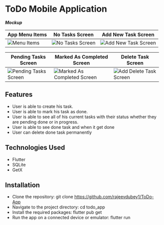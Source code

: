 # ToDo Mobile Application



**_Mockup_**

| App Menu Items | No Tasks Screen | Add New Task Screen |
| --- | --- | --- |
|![Menu Items](https://github.com/user-attachments/assets/03de900e-774c-4022-9e20-b63d5a1fd477) |![No Tasks Screen](https://github.com/user-attachments/assets/8938af92-515d-4bae-a050-9444fe6119bf) |![Add New Task Screen](https://github.com/user-attachments/assets/638d720b-1142-4a0f-ab10-9a68dab78654) |


| Pending Tasks Screen| Marked As Completed Screen| Delete Task Screen | 
| --- | --- | --- |
|![Pending Tasks Screen](https://github.com/user-attachments/assets/8b132415-7bd3-4275-9856-e69c16fba7ed) |![Marked As Completed Screen](https://github.com/user-attachments/assets/f62f1db8-d4c2-49ce-ba6e-6f9ab109db78) |![Add Delete Task Screen](https://github.com/user-attachments/assets/c88793c1-9340-4092-9fd3-6a8c89425350) |

## Features

- User is able to create his task.
- User is able to mark his task as done.
- User is able to see all of his current tasks with their status whether they are pending done or in progress.
- User is able to see done task and when it get done
- User can delete done task permanently


## Technologies Used
- Flutter
- SQLite
- GetX


## Installation

- Clone the repository: git clone https://github.com/rajeevdubey1/ToDo-App
- Navigate to the project directory: cd todo_app
- Install the required packages: flutter pub get
- Run the app on a connected device or emulator: flutter run
